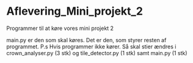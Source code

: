 # Aflevering_Mini_projekt_2
Programmer til at køre vores mini projekt 2

main.py er den som skal køres. Det er den, som styrer resten af programmet. 
P.s Hvis programmer ikke kører. Så skal stier ændres i crown_analyser.py (3 stk) og tile_detector.py (1 stk) samt main.py (1 stk)